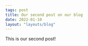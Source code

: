 ```yaml
---
tags: post
title: Our second post on our blog
date: 2022-01-10
layout: "layouts/blog"
---
```

This is our second post!